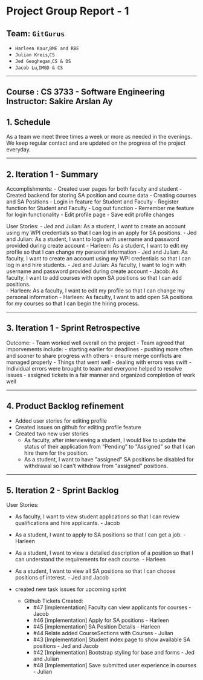 
# Project Group Report - 1
## Team: `GitGurus`
* `Harleen Kaur`,`BME and RBE`
* `Julian Kreis`,`CS`
* `Jed Geoghegan`,`CS & DS`
* `Jacob Lu`,`IMGD & CS`
---
**Course** : CS 3733 - Software Engineering
**Instructor**: Sakire Arslan Ay
----
## 1. Schedule

As a team we meet three times a week or more as needed in the evenings. We keep regular contact and are updated on the progress of the project everyday.

----
## 2. Iteration 1 - Summary

Accomplishments:
    - Created user pages for both faculty and student
    - Created backend for storing SA position and course data
    - Creating courses and SA Positions
    - Login in feature for Student and Faculty
    - Register function for Student and Faculty
    - Log out function
    - Remember me feature for login functionality
    - Edit profile page
    - Save edit profile changes 

User Stories: 
    - Jed and Julian: As a student, I want to create an account using my WPI credentials so that I can log in an apply for SA positions.
    - Jed and Julian: As a student, I want to login with username and password provided during create account
    - Harleen: As a student, I want to edit my profile so that I can change my personal information 
    - Jed and Julian: As faculty, I want to create an account using my WPI credentials so that I can log in and hire students. 
    - Jed and Julian: As faculty, I want to login with username and password provided during create account
    - Jacob: As faculty, I want to add courses with open SA positions so that I can add positions.  
    - Harleen: As a faculty, I want to edit my profile so that I can change my personal information 
    - Harleen: As faculty, I want to add open SA positions for my courses so that I can begin the hiring process.


----
## 3. Iteration 1 - Sprint Retrospective

Outcome: 
    - Team worked well overall on the project 
    - Team agreed that imporvements include:
        - starting earlier for deadlines 
        - pushing more often and sooner to share progress with others 
        - ensure merge conflicts are managed properly 
    - Things that went well 
        - dealing with errors was swift 
        - Individual errors were brought to team and everyone helped to resolve issues 
        - assigned tickets in a fair manner and organized completion of work well  

----
## 4. Product Backlog refinement

- Added user stories for editing profile 
- Created issues on github for editing profile feature 
- Created two new user stories 
    - As faculty, after interviewing a student, I would like to update the status of their application from “Pending” to "Assigned" so that I can hire them for the position.
    - As a student, I want to have "assigned" SA positions be disabled for withdrawal so I can't withdraw from "assigned" positions.

----
## 5. Iteration 2 - Sprint Backlog

User Stories:
- As faculty, I want to view student applications so that I can review qualifications and hire applicants. - Jacob
- As a student, I want to apply to SA positions so that I can get a job. - Harleen
- As a student, I want to view a detailed description of a position so that I can understand the requirements for each course. - Harleen 
- As a student, I want to view all SA positions so that I can choose positions of interest. - Jed and Jacob

- created new task issues for upcoming sprint 
    - Github Tickets Created:
        - #47 [implementation] Faculty can view applicants for courses - Jacob
        - #46 [implementation] Apply for SA positions - Harleen
        - #45 [implementation] SA Position Details - Harleen
        - #44 Relate added CourseSections with Courses - Julian
        - #43 [Implementation] Student index page to show available SA positions - Jed and Jacob
        - #42 [Implementation] Bootstrap styling for base and forms - Jed and Julian 
        - #48 [Implementation] Save submitted user experience in courses - Julian
